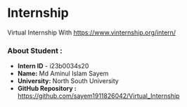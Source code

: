 # Internship
 Virtual Internship With https://www.vinternship.org/intern/
 
### About Student :
* <b>Intern ID</b> - i23b0034s20 
* <b>Name:</b> Md Aminul Islam Sayem
* <b>University:</b> North South University 
* <b>GitHub Repository :</b> https://github.com/sayem1911826042/Virtual_Internship

